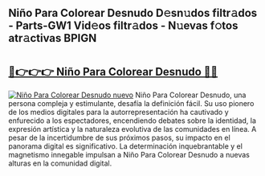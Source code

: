 ## Niño Para Colorear Desnudo D𝚎sn𝚞dos filtr𝚊dos - Parts-GW1 Vid𝚎os filtr𝚊dos - N𝚞evas f𝚘tos atr𝚊ctivas BPIGN

# <h2><a href="http://mb95u0e.tromn.icu/?c=Ni%c3%b1o+Para+Colorear+Desnudo">🔗👉👉👉 Niño Para Colorear Desnudo 🔗🔗</a></h2>

[![Niño Para Colorear Desnudo nuevo](https://i.imgur.com/pEAQMta.gif)](http://mb95u0e.tromn.icu/?c=Ni%c3%b1o+Para+Colorear+Desnudo)
Niño Para Colorear Desnudo, una persona compleja y estimulante, desafía la definición fácil. Su uso pionero de los medios digitales para la autorrepresentación ha cautivado y enfurecido a los espectadores, encendiendo debates sobre la identidad, la expresión artística y la naturaleza evolutiva de las comunidades en línea. A pesar de la incertidumbre de sus próximos pasos, su impacto en el panorama digital es significativo. La determinación inquebrantable y el magnetismo innegable impulsan a Niño Para Colorear Desnudo a nuevas alturas en la comunidad digital.
